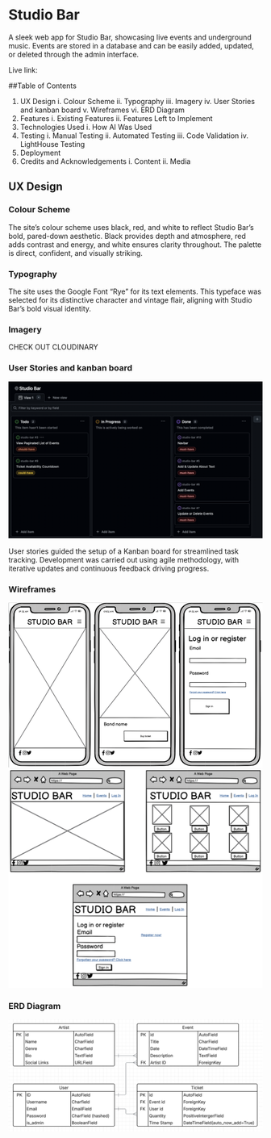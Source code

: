# Studio Bar

A sleek web app for Studio Bar, showcasing live events and underground music. Events are stored in a database and can be easily added, updated, or deleted through the admin interface.

Live link:

##Table of Contents

1. UX Design
   i. Colour Scheme
   ii. Typography
   iii. Imagery
   iv. User Stories and kanban board
   v. Wireframes
   vi. ERD Diagram
2. Features
   i. Existing Features
   ii. Features Left to Implement
3. Technologies Used
   i. How AI Was Used
4. Testing
   i. Manual Testing
   ii. Automated Testing
   iii. Code Validation
   iv. LightHouse Testing
5. Deployment
6. Credits and Acknowledgements
   i. Content
   ii. Media

## UX Design

### Colour Scheme

The site’s colour scheme uses black, red, and white to reflect Studio Bar’s bold, pared-down aesthetic. Black provides depth and atmosphere, red adds contrast and energy, and white ensures clarity throughout. The palette is direct, confident, and visually striking.

### Typography

The site uses the Google Font “Rye” for its text elements. This typeface was selected for its distinctive character and vintage flair, aligning with Studio Bar’s bold visual identity.

### Imagery

CHECK OUT CLOUDINARY

### User Stories and kanban board

![alt-text](readme-docs/studio-bar-kanban.png)

User stories guided the setup of a Kanban board for streamlined task tracking. Development was carried out using agile methodology, with iterative updates and continuous feedback driving progress.

### Wireframes

![alt-text](readme-docs/studio-bar-phone.png)
![alt-text](readme-docs/studio-bar-desktop.png)

### ERD Diagram

![alt-text](readme-docs/studio-bar-erd.png)
